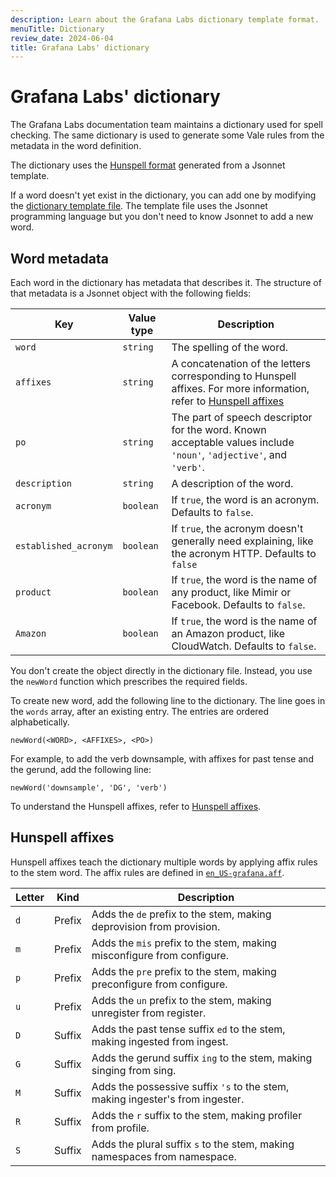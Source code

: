 ```yaml
---
description: Learn about the Grafana Labs dictionary template format.
menuTitle: Dictionary
review_date: 2024-06-04
title: Grafana Labs' dictionary
---
```


# Grafana Labs' dictionary

The Grafana Labs documentation team maintains a dictionary used for spell checking.
The same dictionary is used to generate some Vale rules from the metadata in the word definition.

The dictionary uses the [Hunspell format](https://github.com/hunspell/hunspell) generated from a Jsonnet template.

If a word doesn't yet exist in the dictionary, you can add one by modifying the [dictionary template file](https://github.com/grafana/writers-toolkit/blob/main/vale/dictionary.jsonnet).
The template file uses the Jsonnet programming language but you don't need to know Jsonnet to add a new word.

## Word metadata

Each word in the dictionary has metadata that describes it.
The structure of that metadata is a Jsonnet object with the following fields:

| Key                   | Value type | Description                                                                                                                            |
| --------------------- | ---------- | -------------------------------------------------------------------------------------------------------------------------------------- |
| `word`                | `string`   | The spelling of the word.                                                                                                              |
| `affixes`             | `string`   | A concatenation of the letters corresponding to Hunspell affixes. For more information, refer to [Hunspell affixes](#hunspell-affixes) |
| `po`                  | `string`   | The part of speech descriptor for the word. Known acceptable values include `'noun'`, `'adjective'`, and `'verb'`.                     |
| `description`         | `string`   | A description of the word.                                                                                                             |
| `acronym`             | `boolean`  | If `true`, the word is an acronym. Defaults to `false`.                                                                                |
| `established_acronym` | `boolean`  | If `true`, the acronym doesn't generally need explaining, like the acronym HTTP. Defaults to `false`                                   |
| `product`             | `boolean`  | If `true`, the word is the name of any product, like Mimir or Facebook. Defaults to `false`.                                           |
| `Amazon`              | `boolean`  | If `true`, the word is the name of an Amazon product, like CloudWatch. Defaults to `false`.                                            |

You don't create the object directly in the dictionary file.
Instead, you use the `newWord` function which prescribes the required fields.

To create new word, add the following line to the dictionary.
The line goes in the `words` array, after an existing entry.
The entries are ordered alphabetically.

```jsonnet
newWord(<WORD>, <AFFIXES>, <PO>)
```

For example, to add the verb downsample, with affixes for past tense and the gerund, add the following line:

```jsonnet
newWord('downsample', 'DG', 'verb')
```

To understand the Hunspell affixes, refer to [Hunspell affixes](#hunspell-affixes).

## Hunspell affixes

Hunspell affixes teach the dictionary multiple words by applying affix rules to the stem word.
The affix rules are defined in [`en_US-grafana.aff`](https://github.com/grafana/writers-toolkit/blob/master/vale/dictionaries/en_US-grafana.aff).

| Letter | Kind   | Description                                                                   |
| ------ | ------ | ----------------------------------------------------------------------------- |
| `d`    | Prefix | Adds the `de` prefix to the stem, making deprovision from provision.          |
| `m`    | Prefix | Adds the `mis` prefix to the stem, making misconfigure from configure.        |
| `p`    | Prefix | Adds the `pre` prefix to the stem, making preconfigure from configure.        |
| `u`    | Prefix | Adds the `un` prefix to the stem, making unregister from register.            |
| `D`    | Suffix | Adds the past tense suffix `ed` to the stem, making ingested from ingest.     |
| `G`    | Suffix | Adds the gerund suffix `ing` to the stem, making singing from sing.           |
| `M`    | Suffix | Adds the possessive suffix `'s` to the stem, making ingester's from ingester. |
| `R`    | Suffix | Adds the `r` suffix to the stem, making profiler from profile.                |
| `S`    | Suffix | Adds the plural suffix `s` to the stem, making namespaces from namespace.     |
